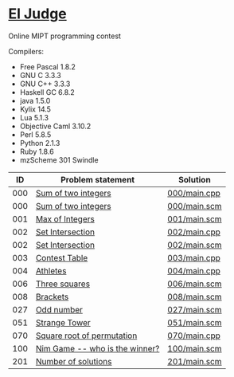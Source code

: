 # [El Judge](http://acm.mipt.ru/judge/problems.pl?lang=en)

Online MIPT programming contest	

Compilers:

- Free Pascal 1.8.2
- GNU C 3.3.3
- GNU C++ 3.3.3
- Haskell GC 6.8.2
- java 1.5.0
- Kylix 14.5
- Lua 5.1.3
- Objective Caml 3.10.2
- Perl 5.8.5
- Python 2.1.3
- Ruby 1.8.6
- mzScheme 301 Swindle


| ID  | Problem statement                                                                          | Solution                     |
|-----|--------------------------------------------------------------------------------------------|------------------------------|
| 000 | [Sum of two integers](http://acm.mipt.ru/judge/problems.pl?problem=000&lang=en)            | [000/main.cpp](000/main.cpp) |
| 000 | [Sum of two integers](http://acm.mipt.ru/judge/problems.pl?problem=000&lang=en)            | [000/main.scm](000/main.scm) |
| 001 | [Max of Integers](http://acm.mipt.ru/judge/problems.pl?problem=001&lang=en)                | [001/main.scm](001/main.scm) |
| 002 | [Set Intersection](http://acm.mipt.ru/judge/problems.pl?problem=002&lang=en)               | [002/main.cpp](002/main.cpp) |
| 002 | [Set Intersection](http://acm.mipt.ru/judge/problems.pl?problem=002&lang=en)               | [002/main.scm](002/main.scm) |
| 003 | [Contest Table](http://acm.mipt.ru/judge/problems.pl?problem=003&lang=en)                  | [003/main.cpp](003/main.cpp) |
| 004 | [Athletes](http://acm.mipt.ru/judge/problems.pl?problem=004&lang=en)                       | [004/main.cpp](004/main.cpp) |
| 006 | [Three squares](http://acm.mipt.ru/judge/problems.pl?problem=006&lang=en)                  | [006/main.scm](006/main.scm) |
| 008 | [Brackets](http://acm.mipt.ru/judge/problems.pl?problem=008&lang=en)                       | [008/main.scm](008/main.scm) |
| 027 | [Odd number](http://acm.mipt.ru/judge/problems.pl?problem=027&lang=en)                     | [027/main.scm](027/main.scm) |
| 051 | [Strange Tower](http://acm.mipt.ru/judge/problems.pl?problem=051&lang=en)                  | [051/main.scm](051/main.scm) |
| 070 | [Square root of permutation](http://acm.mipt.ru/judge/problems.pl?problem=070&lang=en)     | [070/main.cpp](070/main.cpp) |
| 100 | [Nim Game -- who is the winner?](http://acm.mipt.ru/judge/problems.pl?problem=100&lang=en) | [100/main.scm](100/main.scm) |
| 201 | [Number of solutions](http://acm.mipt.ru/judge/problems.pl?problem=201&lang=en)            | [201/main.scm](201/main.scm) |

